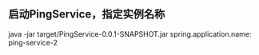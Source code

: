 ## 启动PingService，指定实例名称
java -jar target/PingService-0.0.1-SNAPSHOT.jar spring.application.name: ping-service-2
